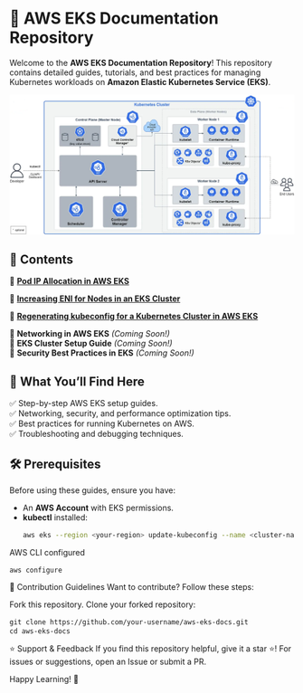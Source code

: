 # 🚀 AWS EKS Documentation Repository  

Welcome to the **AWS EKS Documentation Repository**! This repository contains detailed guides, tutorials, and best practices for managing Kubernetes workloads on **Amazon Elastic Kubernetes Service (EKS)**.  

![ERD Diagram](Images/kubernetes-architecture.png)

## 📖 Contents  

🔹 **[Pod IP Allocation in AWS EKS](EKS-pod-ip-allocation.md)**

🔹 **[Increasing ENI for Nodes in an EKS Cluster](Increase-Eni-Eks.md)**

🔹 **[Regenerating kubeconfig for a Kubernetes Cluster in AWS EKS](Regenerate-kubeconfig-EKS.md)** 

🔹 **Networking in AWS EKS** *(Coming Soon!)*  
🔹 **EKS Cluster Setup Guide** *(Coming Soon!)*  
🔹 **Security Best Practices in EKS** *(Coming Soon!)*  

## 🎯 What You’ll Find Here  
✅ Step-by-step AWS EKS setup guides.  
✅ Networking, security, and performance optimization tips.  
✅ Best practices for running Kubernetes on AWS.  
✅ Troubleshooting and debugging techniques.  

## 🛠 Prerequisites  
Before using these guides, ensure you have:  
- An **AWS Account** with EKS permissions.  
- **kubectl** installed:  
  ```sh
  aws eks --region <your-region> update-kubeconfig --name <cluster-name>
  
AWS CLI configured
```
aws configure
```
📌 Contribution Guidelines
Want to contribute? Follow these steps:

Fork this repository.
Clone your forked repository:
```
git clone https://github.com/your-username/aws-eks-docs.git
cd aws-eks-docs
```
⭐ Support & Feedback
If you find this repository helpful, give it a star ⭐!
For issues or suggestions, open an Issue or submit a PR.

Happy Learning! 🚀
